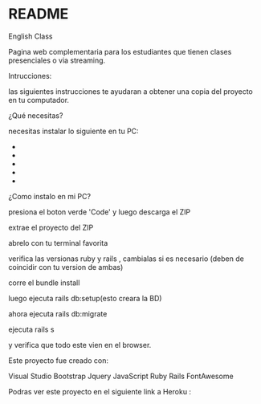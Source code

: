 # README

English Class

Pagina web complementaria para los estudiantes que tienen clases presenciales o via streaming. 

Intrucciones:

las siguientes instrucciones te ayudaran a obtener una copia del proyecto en tu computador. 

¿Qué necesitas?

necesitas instalar lo siguiente en tu PC:

-
-
-
-
-

¿Como instalo en mi PC?

presiona el boton verde 'Code' y luego descarga el ZIP

extrae el proyecto del ZIP 

abrelo con tu terminal favorita

verifica las versionas ruby y rails , cambialas si es necesario (deben de coincidir con tu version de ambas)

corre el bundle install

luego ejecuta rails db:setup(esto creara la BD)

ahora ejecuta rails db:migrate

ejecuta rails s

y verifica que todo este vien en el browser.

Este proyecto fue creado con:

Visual Studio
Bootstrap
Jquery
JavaScript
Ruby
Rails
FontAwesome

Podras ver este proyecto en el siguiente link a Heroku :


